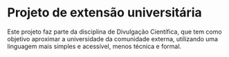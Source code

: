 # Projeto de extensão universitária

Este projeto faz parte da disciplina de Divulgação Científica, que tem como objetivo aproximar a universidade da comunidade externa, utilizando uma linguagem mais simples e acessível, menos técnica e formal.

